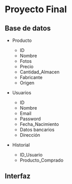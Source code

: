# Proyecto Final

## Base de datos
* Producto
  * ID
  * Nombre
  * Fotos
  * Precio
  * Cantidad_Almacen
  * Fabricante
  * Origen

* Usuarios
  * ID
  * Nombre
  * Email
  * Password
  * Fecha_Nacimiento
  * Datos bancarios
  * Dirección

* Historial
  * ID_Usuario
  * Producto_Comprado

## Interfaz